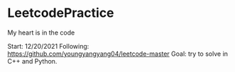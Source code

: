 # LeetcodePractice
My heart is in the code

Start: 12/20/2021
Following: https://github.com/youngyangyang04/leetcode-master
Goal: try to solve in C++ and Python.
